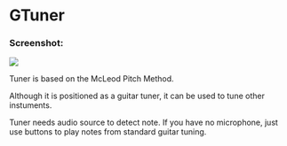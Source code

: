 # GTuner
### Screenshot:

<img src="https://i.imgur.com/I4vvsOC.png">

Tuner is based on the McLeod Pitch Method. 

Although it is positioned as a guitar tuner, it can be used to tune other instuments.

Tuner needs audio source to detect note. If you have no microphone, just use buttons to play notes from standard guitar tuning.
